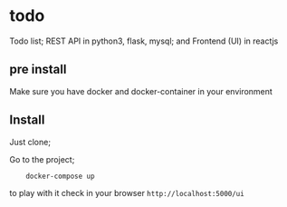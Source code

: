 # todo
Todo list; REST API in python3, flask, mysql; and Frontend (UI) in reactjs

## pre install
Make sure you have docker and docker-container in your environment

## Install
Just clone;

Go to the project;


```bash
    docker-compose up
```
to play with it check in your browser `http://localhost:5000/ui`